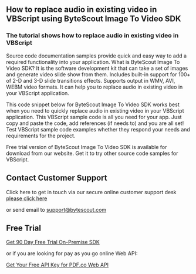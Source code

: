 ## How to replace audio in existing video in VBScript using ByteScout Image To Video SDK

### The tutorial shows how to replace audio in existing video in VBScript

Source code documentation samples provide quick and easy way to add a required functionality into your application. What is ByteScout Image To Video SDK? It is the software development kit that can take a set of images and generate video slide show from them. Includes built-in support for 100+ of 2-D and 3-D slide transitions effects. Supports output in WMV, AVI, WEBM video formats. It can help you to replace audio in existing video in your VBScript application.

This code snippet below for ByteScout Image To Video SDK works best when you need to quickly replace audio in existing video in your VBScript application. This VBScript sample code is all you need for your app. Just copy and paste the code, add references (if needs to) and you are all set! Test VBScript sample code examples whether they respond your needs and requirements for the project.

Free trial version of ByteScout Image To Video SDK is available for download from our website. Get it to try other source code samples for VBScript.

## Contact Customer Support

Click here to get in touch via our secure online customer support desk [please click here](https://bytescout.zendesk.com/hc/en-us/requests/new?subject=ByteScout%20Image%20To%20Video%20SDK%20Question)

or send email to [support@bytescout.com](mailto:support@bytescout.com?subject=ByteScout%20Image%20To%20Video%20SDK%20Question) 

## Free Trial

[Get 90 Day Free Trial On-Premise SDK](https://bytescout.com/download/web-installer?utm_source=github-readme)

or if you are looking for pay as you go online Web API:

[Get Your Free API Key for PDF.co Web API](https://pdf.co/documentation/api?utm_source=github-readme)